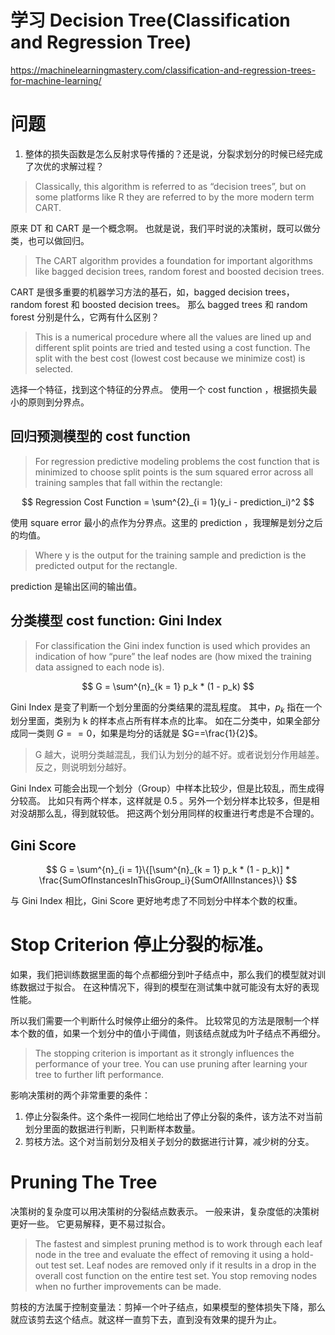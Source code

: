 # 学习 Decision Tree(Classification and Regression Tree)
https://machinelearningmastery.com/classification-and-regression-trees-for-machine-learning/

# 问题
1. 整体的损失函数是怎么反射求导传播的？还是说，分裂求划分的时候已经完成了次优的求解过程？

> Classically, this algorithm is referred to as “decision trees”, but on some platforms like R they are referred to by the more modern term CART.

原来 DT 和 CART 是一个概念啊。
也就是说，我们平时说的决策树，既可以做分类，也可以做回归。

> The CART algorithm provides a foundation for important algorithms like bagged decision trees, random forest and boosted decision trees.

CART 是很多重要的机器学习方法的基石，如，bagged decision trees，random forest 和 boosted decision trees。
那么 bagged trees 和 random forest 分别是什么，它两有什么区别？

> This is a numerical procedure where all the values are lined up and different split points are tried and tested using a cost function. The split with the best cost (lowest cost because we minimize cost) is selected.

选择一个特征，找到这个特征的分界点。
使用一个 cost function ，根据损失最小的原则到分界点。

## 回归预测模型的 cost function

> For regression predictive modeling problems the cost function that is minimized to choose split points is the sum squared error across all training samples that fall within the rectangle:

$$
Regression Cost Function = \sum^{2}_{i = 1}(y_i - prediction_i)^2
$$

使用 square error 最小的点作为分界点。这里的 prediction ，我理解是划分之后的均值。

> Where y is the output for the training sample and prediction is the predicted output for the rectangle.

prediction 是输出区间的输出值。

## 分类模型 cost function: Gini Index

> For classification the Gini index function is used which provides an indication of how “pure” the leaf nodes are (how mixed the training data assigned to each node is).

$$
G = \sum^{n}_{k = 1} p_k * (1 - p_k)
$$

Gini Index 是变了判断一个划分里面的分类结果的混乱程度。
其中，$p_k$ 指在一个划分里面，类别为 k 的样本点占所有样本点的比率。
如在二分类中，如果全部分成同一类则 $G==0$，如果是均分的话就是 $G==\frac{1}{2}$。
> G 越大，说明分类越混乱，我们认为划分的越不好。或者说划分作用越差。反之，则说明划分越好。

Gini Index 可能会出现一个划分（Group）中样本比较少，但是比较乱，而生成得分较高。
比如只有两个样本，这样就是 0.5 。另外一个划分样本比较多，但是相对没胡那么乱，得到就较低。
把这两个划分用同样的权重进行考虑是不合理的。

## Gini Score
$$
G = \sum^{n}_{i = 1}\{[\sum^{n}_{k = 1} p_k * (1 - p_k)] * \frac{SumOfInstancesInThisGroup_i}{SumOfAllInstances}\}
$$

与 Gini Index 相比，Gini Score 更好地考虑了不同划分中样本个数的权重。

# Stop Criterion 停止分裂的标准。
如果，我们把训练数据里面的每个点都细分到叶子结点中，那么我们的模型就对训练数据过于拟合。
在这种情况下，得到的模型在测试集中就可能没有太好的表现性能。

所以我们需要一个判断什么时候停止细分的条件。
比较常见的方法是限制一个样本个数的值，如果一个划分中的值小于阈值，则该结点就成为叶子结点不再细分。

 
> The stopping criterion is important as it strongly influences the performance of your tree. You can use pruning after learning your tree to further lift performance.

影响决策树的两个非常重要的条件：
1. 停止分裂条件。这个条件一视同仁地给出了停止分裂的条件，该方法不对当前划分里面的数据进行判断，只判断样本数量。
2. 剪枝方法。这个对当前划分及相关子划分的数据进行计算，减少树的分支。

# Pruning The Tree
决策树的复杂度可以用决策树的分裂结点数表示。
一般来讲，复杂度低的决策树更好一些。
它更易解释，更不易过拟合。

> The fastest and simplest pruning method is to work through each leaf node in the tree and evaluate the effect of removing it using a hold-out test set. Leaf nodes are removed only if it results in a drop in the overall cost function on the entire test set. You stop removing nodes when no further improvements can be made.

剪枝的方法属于控制变量法：剪掉一个叶子结点，如果模型的整体损失下降，那么就应该剪去这个结点。就这样一直剪下去，直到没有效果的提升为止。
